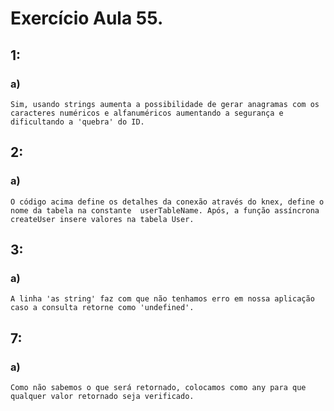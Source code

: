# Exercício Aula 55.

## 1:

### a)
    Sim, usando strings aumenta a possibilidade de gerar anagramas com os caracteres numéricos e alfanuméricos aumentando a segurança e dificultando a 'quebra' do ID.

## 2:

### a)
    O código acima define os detalhes da conexão através do knex, define o nome da tabela na constante  userTableName. Após, a função assíncrona createUser insere valores na tabela User.

## 3:

### a)
    A linha 'as string' faz com que não tenhamos erro em nossa aplicação caso a consulta retorne como 'undefined'.

## 7:

### a)
    Como não sabemos o que será retornado, colocamos como any para que qualquer valor retornado seja verificado.
